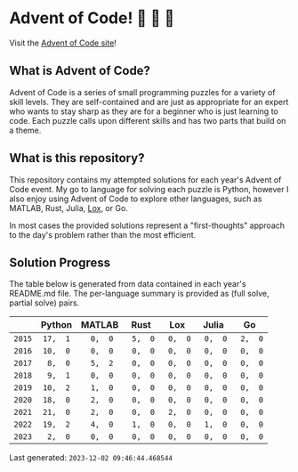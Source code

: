 # Advent of Code! :santa: :santa: :santa:
Visit the [Advent of Code site](https://adventofcode.com/)!

## What is Advent of Code?
Advent of Code is a series of small programming puzzles for a variety of skill levels. They are self-contained and are just as appropriate for an expert who wants to stay sharp as they are for a beginner who is just learning to code. Each puzzle calls upon different skills and has two parts that build on a theme.

## What is this repository?
This repository contains my attempted solutions for each year's Advent of Code event. My go to language for solving each puzzle is Python, however I also enjoy using Advent of Code to explore other languages, such as MATLAB, Rust, Julia, [Lox](https://github.com/sco1/pylox), or Go.

In most cases the provided solutions represent a "first-thoughts" approach to the day's problem rather than the most efficient.

## Solution Progress
The table below is generated from data contained in each year's README.md file. The per-language summary is provided as (full solve, partial solve) pairs.

<!-- [[[cog
from datetime import datetime

import cog
from helpers.update_progress import build_summary_table

cog.out(f"{build_summary_table()}\n\nLast generated: `{datetime.now()}`")
]]] -->
|        |  Python  |  MATLAB  |   Rust   |   Lox    |  Julia   |    Go    |
|--------|:--------:|:--------:|:--------:|:--------:|:--------:|:--------:|
| `2015` | `17,  1` | ` 0,  0` | ` 5,  0` | ` 0,  0` | ` 0,  0` | ` 2,  0` |
| `2016` | `10,  0` | ` 0,  0` | ` 0,  0` | ` 0,  0` | ` 0,  0` | ` 0,  0` |
| `2017` | ` 8,  0` | ` 5,  2` | ` 0,  0` | ` 0,  0` | ` 0,  0` | ` 0,  0` |
| `2018` | ` 9,  1` | ` 0,  0` | ` 0,  0` | ` 0,  0` | ` 0,  0` | ` 0,  0` |
| `2019` | `10,  2` | ` 1,  0` | ` 0,  0` | ` 0,  0` | ` 0,  0` | ` 0,  0` |
| `2020` | `18,  0` | ` 2,  0` | ` 0,  0` | ` 0,  0` | ` 0,  0` | ` 0,  0` |
| `2021` | `21,  0` | ` 2,  0` | ` 0,  0` | ` 2,  0` | ` 0,  0` | ` 0,  0` |
| `2022` | `19,  2` | ` 4,  0` | ` 1,  0` | ` 0,  0` | ` 1,  0` | ` 0,  0` |
| `2023` | ` 2,  0` | ` 0,  0` | ` 0,  0` | ` 0,  0` | ` 0,  0` | ` 0,  0` |

Last generated: `2023-12-02 09:46:44.468544`
<!-- [[[end]]] -->
